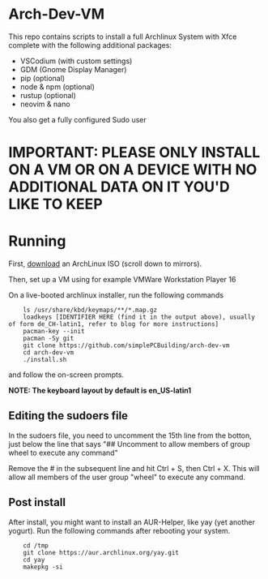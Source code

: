 # Arch-Dev-VM

This repo contains scripts to install a full Archlinux System with Xfce complete with the following additional packages:
- VSCodium (with custom settings)
- GDM (Gnome Display Manager)
- pip (optional)
- node & npm (optional)
- rustup (optional)
- neovim & nano 

You also get a fully configured Sudo user

# IMPORTANT: PLEASE ONLY INSTALL ON A VM OR ON A DEVICE WITH NO ADDITIONAL DATA ON IT YOU'D LIKE TO KEEP


# Running
First, [download](https://archlinux.org/download/) an ArchLinux ISO (scroll down to mirrors).

Then, set up a VM using for example VMWare Workstation Player 16

On a live-booted archlinux installer, run the following commands

```
    ls /usr/share/kbd/keymaps/**/*.map.gz
    loadkeys [IDENTIFIER HERE (find it in the output above), usually of form de_CH-latin1, refer to blog for more instructions]
    pacman-key --init
    pacman -Sy git
    git clone https://github.com/simplePCBuilding/arch-dev-vm
    cd arch-dev-vm
    ./install.sh
```

and follow the on-screen prompts. 

**NOTE: The keyboard layout by default is en_US-latin1**

## Editing the sudoers file
In the sudoers file, you need to uncomment the 15th line from the botton, just below the line that says
"## Uncomment to allow members of group wheel to execute any command"

Remove the # in the subsequent line and hit Ctrl + S, then Ctrl + X. This will allow all members
of the user group "wheel" to execute any command. 


## Post install
After install, you might want to install an AUR-Helper, like yay (yet another yogurt). Run the following commands after rebooting your system.

```
    cd /tmp
    git clone https://aur.archlinux.org/yay.git
    cd yay
    makepkg -si
```